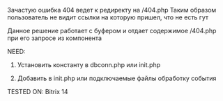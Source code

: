 Зачастую ошибка 404 ведет к редиректу на /404.php
Таким образом пользователь не видит ссылки на которую пришел, что не есть гут

Данное решение работает с буфером и отдает содержимое /404.php при его запросе из компонента

NEED:

1. Установить константу в dbconn.php или init.php

2. Добавить в init.php или подключаемые файлы обработку события


TESTED ON: Bitrix 14